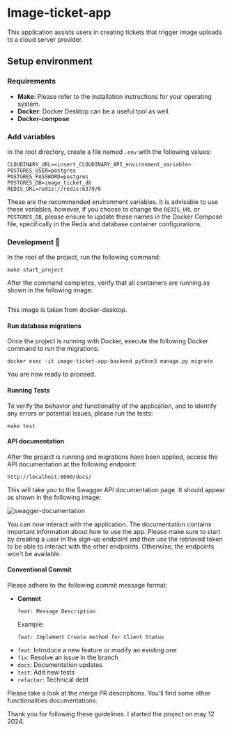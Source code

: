 # Image-ticket-app
This application assists users in creating tickets that trigger image uploads to a cloud server provider.

## Setup environment

### Requirements
- **Make**: Please refer to the installation instructions for your operating system.
- **Docker**: Docker Desktop can be a useful tool as well.
- **Docker-compose**

### Add variables

In the root directory, create a file named `.env` with the following values:

```
CLOUDINARY_URL=<insert_CLOUDINARY_API_environment_variable>
POSTGRES_USER=postgres
POSTGRES_PASSWORD=postgres
POSTGRES_DB=image_ticket_db
REDIS_URL=redis://redis:6379/0
```
These are the recommended environment variables. It is advisable to use these variables, however, if you choose to change the `REDIS_URL` or `POSTGRES_DB`, please ensure to update these names in the Docker Compose file, specifically in the Redis and database container configurations.

### Development :whale:
In the root of the project, run the following command:
```
make start_project
```
After the command completes, verify that all containers are running as shown in
the following image:

![<docker-compose>](https://i.ibb.co/M1dhN30/docker-compose.png)

This image is taken from docker-desktop.

#### Run database migrations
Once the project is running with Docker, execute the following Docker command to run the migrations:
```
docker exec -it image-ticket-app-backend python3 manage.py migrate
```
You are now ready to proceed.

#### Running Tests
To verify the behavior and functionality of the application, and to identify any errors or potential issues, please run the tests:
```
make test
```

#### API documentation
After the project is running and migrations have been applied, access the API documentation at the following endpoint:
```
http://localhost:8000/docs/
```
This will take you to the Swagger API documentation page. It should appear as shown in the following image:

![swagger-documentation](https://i.ibb.co/516SMfT/swagger-documentation.png)

You can now interact with the application. The documentation contains important information about how to use the app. Please make sure to start by creating a user in the sign-up endpoint and then use the retrieved token to be able to interact with the other endpoints. Otherwise, the endpoints won't be available.

#### Conventional Commit
Please adhere to the following commit message format:

* **Commit**
    ```
    feat: Message Description
    ```
    Example:
    ```
    feat: Implement Create method for Client Status
    ```

- `feat`: Introduce a new feature or modify an existing one
- `fix`: Resolve an issue in the branch
- `docs`: Documentation updates
- `test`: Add new tests
- `refactor`: Technical debt


Please take a look at the merge PR descriptions. You'll find some other functionalities documentations.

Thank you for following these guidelines. I started the project on may 12 2024.
